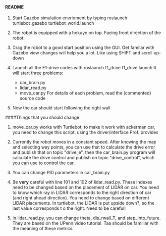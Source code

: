 #### README

1. Start Gazebo simulation envrioment by typing
	roslaunch turtlebot_gazebo turtlebot_world.launch

2. The robot is equipped with a hokuyo on top. Facing front direction of the robot. 
 
3. Drag the robot to a good start position using the GUI. Get familar with Gazebo view changes will help you a lot. Like using SHIFT and scroll up-down

4. Launch all the F1-drive codes with 
	roslaunch f1_drive f1_drive.launch
	It will start three problems:
	- car_brain.py
	- lidar_read.py
	- move_car.py 
	For details of each problem, read the (commented) source code

5. Now the car should start following the right wall 


####Things that you should change
1. move_car.py works with Turtlebot, to make it work with ackerman car, you need to change this script, using the driver/interface Prof. provides

2. Currently the robot moves in a constant speed. After knowing the map and selecting way points, you can use that to calculate the drive error and publish that on topic "drive_e", then the car_brain.py program will calculate the drive control and publish on topic "drive_control", which you can use to control the car.

3. You can change PID parameters in car_brain.py

4. Be **very** careful with line 101 and 102 of lidar_read.py. These indexes need to be changed based on the placement of LIDAR on car. You need to know which ray in LIDAR corresponds to the right direction of car (and right ahead direction). You need to change based on different LIDAR placements. In turtlebot, the LIDAR is put upside down?, so the last value corresponds t o the right. Need to be careful! 

5. In lidar_read.py, you can change theta, dis_rwall_T, and step_into_future. They are based on the UPenn video tutorial. Taa should be familiar with the meaning of these metrics.